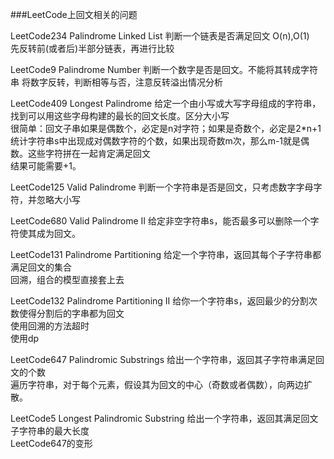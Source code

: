 ###LeetCode上回文相关的问题

LeetCode234 Palindrome Linked List   判断一个链表是否满足回文 O(n),O(1)   
先反转前(或者后)半部分链表，再进行比较   

LeetCode9  Palindrome Number    判断一个数字是否是回文。不能将其转成字符串
将数字反转，判断相等与否，注意反转溢出情况分析    

LeetCode409 Longest Palindrome 给定一个由小写或大写字母组成的字符串，找到可以用这些字母构建的最长的回文长度。区分大小写     
很简单：回文子串如果是偶数个，必定是n对字符；如果是奇数个，必定是2*n+1     
统计字符串s中出现成对偶数字符的个数，如果出现奇数m次，那么m-1就是偶数。这些字符拼在一起肯定满足回文   
结果可能需要+1。    

LeetCode125 Valid Palindrome 判断一个字符串是否是回文，只考虑数字字母字符，并忽略大小写    

LeetCode680 Valid Palindrome II 给定非空字符串s，能否最多可以删除一个字符使其成为回文。    

LeetCode131 Palindrome Partitioning 给定一个字符串，返回其每个子字符串都满足回文的集合     
回溯，组合的模型直接套上去    


LeetCode132 Palindrome Partitioning II 给你一个字符串s，返回最少的分割次数使得分割后的字串都为回文    
使用回溯的方法超时    
使用dp

LeetCode647 Palindromic Substrings 给出一个字符串，返回其子字符串满足回文的个数    
遍历字符串，对于每个元素，假设其为回文的中心（奇数或者偶数），向两边扩散。    

LeetCode5 Longest Palindromic Substring 给出一个字符串，返回其满足回文子字符串的最大长度    
LeetCode647的变形     







